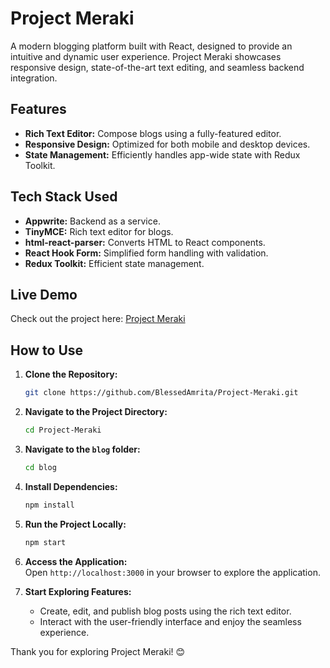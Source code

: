 # Project Meraki  

A modern blogging platform built with React, designed to provide an intuitive and dynamic user experience. Project Meraki showcases responsive design, state-of-the-art text editing, and seamless backend integration.  

## Features  
- **Rich Text Editor:** Compose blogs using a fully-featured editor.  
- **Responsive Design:** Optimized for both mobile and desktop devices.  
- **State Management:** Efficiently handles app-wide state with Redux Toolkit.  
  
## Tech Stack Used  
- **Appwrite:** Backend as a service.  
- **TinyMCE:** Rich text editor for blogs.  
- **html-react-parser:** Converts HTML to React components.  
- **React Hook Form:** Simplified form handling with validation.  
- **Redux Toolkit:** Efficient state management.  
  

## Live Demo  
Check out the project here: [Project Meraki](https://meraki-sigma.vercel.app)  

## How to Use  
1. **Clone the Repository:**  
   ```bash  
   git clone https://github.com/BlessedAmrita/Project-Meraki.git  
2. **Navigate to the Project Directory:**  
   ```bash  
   cd Project-Meraki
3. **Navigate to the `blog` folder:**  
   ```bash  
   cd blog  
4. **Install Dependencies:**  
   ```bash  
   npm install  
5. **Run the Project Locally:**  
   ```bash  
   npm start  
6. **Access the Application:**  
   Open `http://localhost:3000` in your browser to explore the application.  

7. **Start Exploring Features:**  
   - Create, edit, and publish blog posts using the rich text editor.  
   - Interact with the user-friendly interface and enjoy the seamless experience.  

Thank you for exploring Project Meraki! 😊
